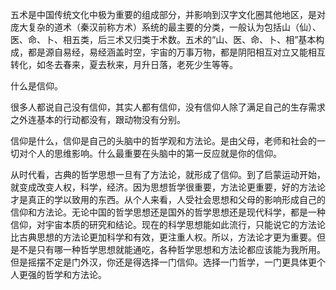 五术是中国传统文化中极为重要的组成部分，并影响到汉字文化圈其他地区，是对庞大复杂的道术（秦汉前称方术）系统的最主要的分类，一般认为包括山（仙）、医、命、卜、相五类，后三术又归类于术数。五术的“山、医、命、卜、相”基本构成，都是源自易经，易经涵盖时空，宇宙的万事万物，都是阴阳相互对立又能相互转化，如冬去春来，夏去秋来，月升日落，老死少生等等。


什么是信仰。

很多人都说自己没有信仰，其实人都有信仰，没有信仰人除了满足自己的生存需求之外连基本的行动都没有，跟动物没有分别。

信仰是什么，信仰是自己的头脑中的哲学观和方法论。是由父母，老师和社会的一切对个人的思维影响。什么最重要在头脑中的第一反应就是你的信仰。

从时代看，古典的哲学思想一旦有了方法论，就形成了信仰。到了启蒙运动开始，就变成改变人权，科学，经济。因为思想哲学很重要，方法论更重要，好的方法论才是真正的学以致用的东西。从个人来看，人受社会思想和父母的影响形成自己的信仰和方法论。无论中国的哲学思想还是国外的哲学思想还是现代科学，都是一种信仰，对宇宙本质的研究和结论。现在的科学思想能如此流行，只能说它的方法论比古典思想的方法论更加科学和有效，更注重人权。所以，方法论才更为重要。但是不是只有哪一种哲学思想就能通吃，各种哲学思想和方法论都应该能为我所用。但是摇摆不定是门外汉，你还是得选择一门信仰。选择一门哲学，一门更具体更个人更强的哲学和方法论。
